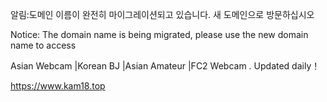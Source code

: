 알림:도메인 이름이 완전히 마이그레이션되고 있습니다. 새 도메인으로 방문하십시오

Notice: The domain name is being migrated, please use the new domain name to access

Asian Webcam |Korean BJ |Asian Amateur |FC2 Webcam . Updated daily！

https://www.kam18.top




